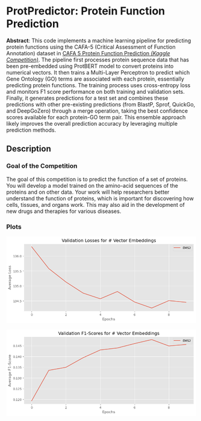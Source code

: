 # **ProtPredictor**: Protein Function Prediction

**Abstract**: This code implements a machine learning pipeline for predicting protein functions using the CAFA-5 (Critical Assessment of Function Annotation) dataset in [CAFA 5 Protein Function Prediction *(Kaggle Competition)*](https://www.kaggle.com/competitions/cafa-5-protein-function-prediction). The pipeline first processes protein sequence data that has been pre-embedded using ProtBERT model to convert proteins into numerical vectors. It then trains a Multi-Layer Perceptron to predict which Gene Ontology (GO) terms are associated with each protein, essentially predicting protein functions. The training process uses cross-entropy loss and monitors F1 score performance on both training and validation sets. Finally, it generates predictions for a test set and combines these predictions with other pre-existing predictions (from BlastP, Sprof, QuickGo, and DeepGoZero) through a merge operation, taking the best confidence scores available for each protein-GO term pair. This ensemble approach likely improves the overall prediction accuracy by leveraging multiple prediction methods.

## Description
### Goal of the Competition
The goal of this competition is to predict the function of a set of proteins. You will develop a model trained on the amino-acid sequences of the proteins and on other data. Your work will help ​​researchers better understand the function of proteins, which is important for discovering how cells, tissues, and organs work. This may also aid in the development of new drugs and therapies for various diseases.

### Plots

![Plot1](./images/output.png)

![Plot2](./images/output1.png)
